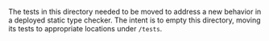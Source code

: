 The tests in this directory needed to be moved to address a new behavior in a deployed static type checker.  The intent is to empty this directory, moving its tests to appropriate locations under `/tests`.
